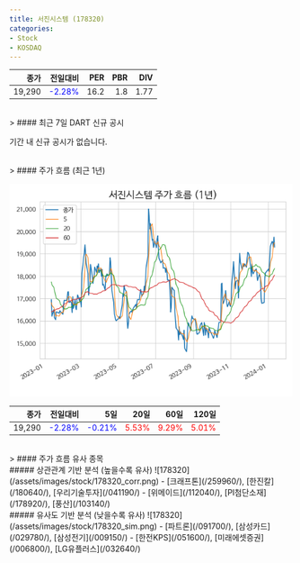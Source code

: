 ```yaml
---
title: 서진시스템 (178320)
categories:
- Stock
- KOSDAQ
---
```


|종가|전일대비|PER|PBR|DIV|
|---:|-------:|--:|--:|--:|
|19,290|<span style="color: blue">-2.28%</span>|16.2|1.8|1.77|

<!-- more -->

<br>
> #### 최근 7일 DART 신규 공시

기간 내 신규 공시가 없습니다.

<br>
> #### 주가 흐름 (최근 1년)

![178320](/assets/images/stock/178320.png)

|종가|전일대비|5일|20일|60일|120일|
|---:|-------:|--:|---:|---:|----:|
|19,290|<span style="color: blue">-2.28%</span>|<span style="color: blue">-0.21%</span>|<span style="color: red">5.53%</span>|<span style="color: red">9.29%</span>|<span style="color: red">5.01%</span>|

<br>
> #### 주가 흐름 유사 종목
<br>
##### 상관관계 기반 분석 (높을수록 유사)
![178320](/assets/images/stock/178320_corr.png)
- [크래프톤](/259960/), [한진칼](/180640/), [우리기술투자](/041190/)
- [위메이드](/112040/), [PI첨단소재](/178920/), [풍산](/103140/)

<br>
##### 유사도 기반 분석 (낮을수록 유사)
![178320](/assets/images/stock/178320_sim.png)
- [파트론](/091700/), [삼성카드](/029780/), [삼성전기](/009150/)
- [한전KPS](/051600/), [미래에셋증권](/006800/), [LG유플러스](/032640/)